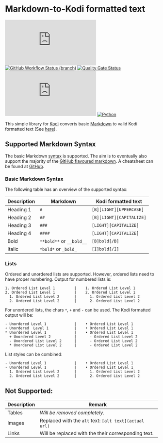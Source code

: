 # Markdown-to-Kodi formatted text
[![GitHub release (latest by date)](https://img.shields.io/github/v/release/retrospect-addon/script.module.markdown)](https://github.com/retrospect-addon/script.module.markdown/releases)
[![GitHub Workflow Status (branch)](https://img.shields.io/github/workflow/status/retrospect-addon/script.module.markdown/unit-tests/master)](https://github.com/retrospect-addon/script.module.markdown/actions)
[![Quality Gate Status](https://sonarcloud.io/api/project_badges/measure?project=retrospect-addon_script.module.markdown&metric=alert_status)](https://sonarcloud.io/dashboard?id=retrospect-addon_script.module.markdown)
[![License](https://img.shields.io/github/license/retrospect-addon/script.module.markdown)](https://github.com/retrospect-addon/script.module.markdown/blob/master/LICENSE.md)
[![Python](https://img.shields.io/badge/python-2.7%20%7C%203.6%2D-3.8-blue?logo=python)](https://kodi.tv/article/attention-addon-developers-migration-python-3)

This simple library for [Kodi](https://kodi.tv) converts basic [Markdown](https://daringfireball.net/projects/markdown) to valid Kodi formatted text (See [here](https://kodi.wiki/view/Label_Formatting)).

## Supported Markdown Syntax
The basic Markdown [syntax](https://daringfireball.net/projects/markdown/syntax) is supported. The aim is to eventually also support the majority of the [GitHub flavoured markdown](https://github.github.com/gfm/). A cheatsheet can be found at [GitHub](https://guides.github.com/pdfs/markdown-cheatsheet-online.pdf).


### Basic Markdown Syntax
The following table has an overview of the supported syntax:

Description  | Markdown     | Kodi formatted text
------------ | ------------ | -------------
Heading 1    | `#`          | `[B][LIGHT][UPPERCASE]`
Heading 2    | `##`         | `[B][LIGHT][CAPITALIZE]`
Heading 3    | `###`        | `[LIGHT][CAPITALIZE]`
Heading 4    | `####`       | `[LIGHT][CAPITALIZE]`
Bold         | `**bold**` or `__bold__` | `[B]bold[/B]`
Italic       | `*bold*` or `_bold_` | `[I]bold[/I]`

### Lists
Ordered and unordered lists are supported. However, ordered lists need to have proper numbering. Output for numbered lists is:

    1. Ordered List Level 1         |    1. Ordered List Level 1
    2. Ordered List Level 1         |    2. Ordered List Level 1
      1. Ordered List Level 2       |      1. Ordered List Level 2
      2. Ordered List Level 2       |      2. Ordered List Level 2

For unordered lists, the chars `*`, `+` and `-` can be used. The Kodi formatted output will be:

    - Unordered Level 1             |    • Ordered List Level 1
    + Unordered  Level 1            |    • Ordered List Level 1
    * Unordered Level 1             |    • Ordered List Level 1
      + Unordered Level 2           |      - Ordered List Level 2
      - Unordered List Level 2      |      - Ordered List Level 2
      * Unordered List Level 2      |      - Ordered List Level 2

List styles can be combined:

    - Unordered Level 1             |    • Ordered List Level 1
    - Unordered Level 1             |    • Ordered List Level 1
      1. Ordered List Level 2       |      1. Ordered List Level 2
      2. Ordered List Level 2       |      2. Ordered List Level 2

## Not Supported:
Description  | Remark
------------ | -------------
Tables       | _Will be removed completely_.
Images       | Replaced with the `alt` text: `[alt text](actual url)`
Links        | Will be replaced with the their corresponding text.
